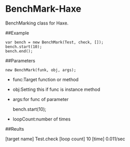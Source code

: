 # BenchMark-Haxe

BenchMarking class for Haxe.

##Example

    var bench = new BenchMark(Test, check, []);
    bench.start(10);
    bench.end();


##Parameters

    new BenchMark(funk, obj, args);

* func:Target function or method
* obj:Setting this if func is instance method
* args:for func of parameter


    bench.start(10);

* loopCount:number of times


##Reults

  [target name] Test.check
  [loop count] 10
  [time] 0.011/sec


